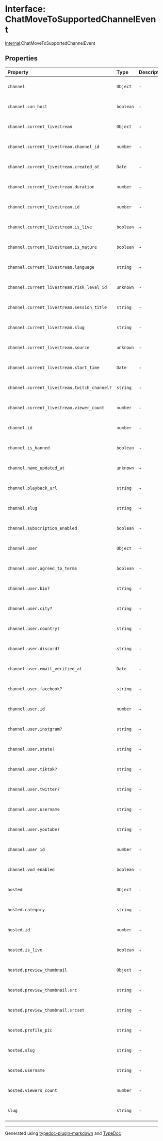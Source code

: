 # Interface: ChatMoveToSupportedChannelEvent

[Internal](../index.md).ChatMoveToSupportedChannelEvent

## Properties

| Property | Type | Description | Source |
| :------ | :------ | :------ | :------ |
| `channel` | `Object` | - | [ws/channel/dto/chat-move-to-supported-channel.event.ts:2](https://github.com/zSoulweaver/kient/blob/cb3a38e/src/ws/channel/dto/chat-move-to-supported-channel.event.ts#L2) |
| `channel.can_host` | `boolean` | - | [ws/channel/dto/chat-move-to-supported-channel.event.ts:11](https://github.com/zSoulweaver/kient/blob/cb3a38e/src/ws/channel/dto/chat-move-to-supported-channel.event.ts#L11) |
| `channel.current_livestream` | `Object` | - | [ws/channel/dto/chat-move-to-supported-channel.event.ts:12](https://github.com/zSoulweaver/kient/blob/cb3a38e/src/ws/channel/dto/chat-move-to-supported-channel.event.ts#L12) |
| `channel.current_livestream.channel_id` | `number` | - | [ws/channel/dto/chat-move-to-supported-channel.event.ts:15](https://github.com/zSoulweaver/kient/blob/cb3a38e/src/ws/channel/dto/chat-move-to-supported-channel.event.ts#L15) |
| `channel.current_livestream.created_at` | `Date` | - | [ws/channel/dto/chat-move-to-supported-channel.event.ts:16](https://github.com/zSoulweaver/kient/blob/cb3a38e/src/ws/channel/dto/chat-move-to-supported-channel.event.ts#L16) |
| `channel.current_livestream.duration` | `number` | - | [ws/channel/dto/chat-move-to-supported-channel.event.ts:23](https://github.com/zSoulweaver/kient/blob/cb3a38e/src/ws/channel/dto/chat-move-to-supported-channel.event.ts#L23) |
| `channel.current_livestream.id` | `number` | - | [ws/channel/dto/chat-move-to-supported-channel.event.ts:13](https://github.com/zSoulweaver/kient/blob/cb3a38e/src/ws/channel/dto/chat-move-to-supported-channel.event.ts#L13) |
| `channel.current_livestream.is_live` | `boolean` | - | [ws/channel/dto/chat-move-to-supported-channel.event.ts:18](https://github.com/zSoulweaver/kient/blob/cb3a38e/src/ws/channel/dto/chat-move-to-supported-channel.event.ts#L18) |
| `channel.current_livestream.is_mature` | `boolean` | - | [ws/channel/dto/chat-move-to-supported-channel.event.ts:25](https://github.com/zSoulweaver/kient/blob/cb3a38e/src/ws/channel/dto/chat-move-to-supported-channel.event.ts#L25) |
| `channel.current_livestream.language` | `string` | - | [ws/channel/dto/chat-move-to-supported-channel.event.ts:24](https://github.com/zSoulweaver/kient/blob/cb3a38e/src/ws/channel/dto/chat-move-to-supported-channel.event.ts#L24) |
| `channel.current_livestream.risk_level_id` | `unknown` | - | [ws/channel/dto/chat-move-to-supported-channel.event.ts:19](https://github.com/zSoulweaver/kient/blob/cb3a38e/src/ws/channel/dto/chat-move-to-supported-channel.event.ts#L19) |
| `channel.current_livestream.session_title` | `string` | - | [ws/channel/dto/chat-move-to-supported-channel.event.ts:17](https://github.com/zSoulweaver/kient/blob/cb3a38e/src/ws/channel/dto/chat-move-to-supported-channel.event.ts#L17) |
| `channel.current_livestream.slug` | `string` | - | [ws/channel/dto/chat-move-to-supported-channel.event.ts:14](https://github.com/zSoulweaver/kient/blob/cb3a38e/src/ws/channel/dto/chat-move-to-supported-channel.event.ts#L14) |
| `channel.current_livestream.source` | `unknown` | - | [ws/channel/dto/chat-move-to-supported-channel.event.ts:21](https://github.com/zSoulweaver/kient/blob/cb3a38e/src/ws/channel/dto/chat-move-to-supported-channel.event.ts#L21) |
| `channel.current_livestream.start_time` | `Date` | - | [ws/channel/dto/chat-move-to-supported-channel.event.ts:20](https://github.com/zSoulweaver/kient/blob/cb3a38e/src/ws/channel/dto/chat-move-to-supported-channel.event.ts#L20) |
| `channel.current_livestream.twitch_channel?` | `string` | - | [ws/channel/dto/chat-move-to-supported-channel.event.ts:22](https://github.com/zSoulweaver/kient/blob/cb3a38e/src/ws/channel/dto/chat-move-to-supported-channel.event.ts#L22) |
| `channel.current_livestream.viewer_count` | `number` | - | [ws/channel/dto/chat-move-to-supported-channel.event.ts:26](https://github.com/zSoulweaver/kient/blob/cb3a38e/src/ws/channel/dto/chat-move-to-supported-channel.event.ts#L26) |
| `channel.id` | `number` | - | [ws/channel/dto/chat-move-to-supported-channel.event.ts:3](https://github.com/zSoulweaver/kient/blob/cb3a38e/src/ws/channel/dto/chat-move-to-supported-channel.event.ts#L3) |
| `channel.is_banned` | `boolean` | - | [ws/channel/dto/chat-move-to-supported-channel.event.ts:6](https://github.com/zSoulweaver/kient/blob/cb3a38e/src/ws/channel/dto/chat-move-to-supported-channel.event.ts#L6) |
| `channel.name_updated_at` | `unknown` | - | [ws/channel/dto/chat-move-to-supported-channel.event.ts:8](https://github.com/zSoulweaver/kient/blob/cb3a38e/src/ws/channel/dto/chat-move-to-supported-channel.event.ts#L8) |
| `channel.playback_url` | `string` | - | [ws/channel/dto/chat-move-to-supported-channel.event.ts:7](https://github.com/zSoulweaver/kient/blob/cb3a38e/src/ws/channel/dto/chat-move-to-supported-channel.event.ts#L7) |
| `channel.slug` | `string` | - | [ws/channel/dto/chat-move-to-supported-channel.event.ts:5](https://github.com/zSoulweaver/kient/blob/cb3a38e/src/ws/channel/dto/chat-move-to-supported-channel.event.ts#L5) |
| `channel.subscription_enabled` | `boolean` | - | [ws/channel/dto/chat-move-to-supported-channel.event.ts:10](https://github.com/zSoulweaver/kient/blob/cb3a38e/src/ws/channel/dto/chat-move-to-supported-channel.event.ts#L10) |
| `channel.user` | `Object` | - | [ws/channel/dto/chat-move-to-supported-channel.event.ts:28](https://github.com/zSoulweaver/kient/blob/cb3a38e/src/ws/channel/dto/chat-move-to-supported-channel.event.ts#L28) |
| `channel.user.agreed_to_terms` | `boolean` | - | [ws/channel/dto/chat-move-to-supported-channel.event.ts:31](https://github.com/zSoulweaver/kient/blob/cb3a38e/src/ws/channel/dto/chat-move-to-supported-channel.event.ts#L31) |
| `channel.user.bio?` | `string` | - | [ws/channel/dto/chat-move-to-supported-channel.event.ts:33](https://github.com/zSoulweaver/kient/blob/cb3a38e/src/ws/channel/dto/chat-move-to-supported-channel.event.ts#L33) |
| `channel.user.city?` | `string` | - | [ws/channel/dto/chat-move-to-supported-channel.event.ts:36](https://github.com/zSoulweaver/kient/blob/cb3a38e/src/ws/channel/dto/chat-move-to-supported-channel.event.ts#L36) |
| `channel.user.country?` | `string` | - | [ws/channel/dto/chat-move-to-supported-channel.event.ts:34](https://github.com/zSoulweaver/kient/blob/cb3a38e/src/ws/channel/dto/chat-move-to-supported-channel.event.ts#L34) |
| `channel.user.discord?` | `string` | - | [ws/channel/dto/chat-move-to-supported-channel.event.ts:40](https://github.com/zSoulweaver/kient/blob/cb3a38e/src/ws/channel/dto/chat-move-to-supported-channel.event.ts#L40) |
| `channel.user.email_verified_at` | `Date` | - | [ws/channel/dto/chat-move-to-supported-channel.event.ts:32](https://github.com/zSoulweaver/kient/blob/cb3a38e/src/ws/channel/dto/chat-move-to-supported-channel.event.ts#L32) |
| `channel.user.facebook?` | `string` | - | [ws/channel/dto/chat-move-to-supported-channel.event.ts:42](https://github.com/zSoulweaver/kient/blob/cb3a38e/src/ws/channel/dto/chat-move-to-supported-channel.event.ts#L42) |
| `channel.user.id` | `number` | - | [ws/channel/dto/chat-move-to-supported-channel.event.ts:29](https://github.com/zSoulweaver/kient/blob/cb3a38e/src/ws/channel/dto/chat-move-to-supported-channel.event.ts#L29) |
| `channel.user.instgram?` | `string` | - | [ws/channel/dto/chat-move-to-supported-channel.event.ts:37](https://github.com/zSoulweaver/kient/blob/cb3a38e/src/ws/channel/dto/chat-move-to-supported-channel.event.ts#L37) |
| `channel.user.state?` | `string` | - | [ws/channel/dto/chat-move-to-supported-channel.event.ts:35](https://github.com/zSoulweaver/kient/blob/cb3a38e/src/ws/channel/dto/chat-move-to-supported-channel.event.ts#L35) |
| `channel.user.tiktok?` | `string` | - | [ws/channel/dto/chat-move-to-supported-channel.event.ts:41](https://github.com/zSoulweaver/kient/blob/cb3a38e/src/ws/channel/dto/chat-move-to-supported-channel.event.ts#L41) |
| `channel.user.twitter?` | `string` | - | [ws/channel/dto/chat-move-to-supported-channel.event.ts:38](https://github.com/zSoulweaver/kient/blob/cb3a38e/src/ws/channel/dto/chat-move-to-supported-channel.event.ts#L38) |
| `channel.user.username` | `string` | - | [ws/channel/dto/chat-move-to-supported-channel.event.ts:30](https://github.com/zSoulweaver/kient/blob/cb3a38e/src/ws/channel/dto/chat-move-to-supported-channel.event.ts#L30) |
| `channel.user.youtube?` | `string` | - | [ws/channel/dto/chat-move-to-supported-channel.event.ts:39](https://github.com/zSoulweaver/kient/blob/cb3a38e/src/ws/channel/dto/chat-move-to-supported-channel.event.ts#L39) |
| `channel.user_id` | `number` | - | [ws/channel/dto/chat-move-to-supported-channel.event.ts:4](https://github.com/zSoulweaver/kient/blob/cb3a38e/src/ws/channel/dto/chat-move-to-supported-channel.event.ts#L4) |
| `channel.vod_enabled` | `boolean` | - | [ws/channel/dto/chat-move-to-supported-channel.event.ts:9](https://github.com/zSoulweaver/kient/blob/cb3a38e/src/ws/channel/dto/chat-move-to-supported-channel.event.ts#L9) |
| `hosted` | `Object` | - | [ws/channel/dto/chat-move-to-supported-channel.event.ts:46](https://github.com/zSoulweaver/kient/blob/cb3a38e/src/ws/channel/dto/chat-move-to-supported-channel.event.ts#L46) |
| `hosted.category` | `string` | - | [ws/channel/dto/chat-move-to-supported-channel.event.ts:53](https://github.com/zSoulweaver/kient/blob/cb3a38e/src/ws/channel/dto/chat-move-to-supported-channel.event.ts#L53) |
| `hosted.id` | `number` | - | [ws/channel/dto/chat-move-to-supported-channel.event.ts:47](https://github.com/zSoulweaver/kient/blob/cb3a38e/src/ws/channel/dto/chat-move-to-supported-channel.event.ts#L47) |
| `hosted.is_live` | `boolean` | - | [ws/channel/dto/chat-move-to-supported-channel.event.ts:51](https://github.com/zSoulweaver/kient/blob/cb3a38e/src/ws/channel/dto/chat-move-to-supported-channel.event.ts#L51) |
| `hosted.preview_thumbnail` | `Object` | - | [ws/channel/dto/chat-move-to-supported-channel.event.ts:54](https://github.com/zSoulweaver/kient/blob/cb3a38e/src/ws/channel/dto/chat-move-to-supported-channel.event.ts#L54) |
| `hosted.preview_thumbnail.src` | `string` | - | [ws/channel/dto/chat-move-to-supported-channel.event.ts:56](https://github.com/zSoulweaver/kient/blob/cb3a38e/src/ws/channel/dto/chat-move-to-supported-channel.event.ts#L56) |
| `hosted.preview_thumbnail.srcset` | `string` | - | [ws/channel/dto/chat-move-to-supported-channel.event.ts:55](https://github.com/zSoulweaver/kient/blob/cb3a38e/src/ws/channel/dto/chat-move-to-supported-channel.event.ts#L55) |
| `hosted.profile_pic` | `string` | - | [ws/channel/dto/chat-move-to-supported-channel.event.ts:52](https://github.com/zSoulweaver/kient/blob/cb3a38e/src/ws/channel/dto/chat-move-to-supported-channel.event.ts#L52) |
| `hosted.slug` | `string` | - | [ws/channel/dto/chat-move-to-supported-channel.event.ts:49](https://github.com/zSoulweaver/kient/blob/cb3a38e/src/ws/channel/dto/chat-move-to-supported-channel.event.ts#L49) |
| `hosted.username` | `string` | - | [ws/channel/dto/chat-move-to-supported-channel.event.ts:48](https://github.com/zSoulweaver/kient/blob/cb3a38e/src/ws/channel/dto/chat-move-to-supported-channel.event.ts#L48) |
| `hosted.viewers_count` | `number` | - | [ws/channel/dto/chat-move-to-supported-channel.event.ts:50](https://github.com/zSoulweaver/kient/blob/cb3a38e/src/ws/channel/dto/chat-move-to-supported-channel.event.ts#L50) |
| `slug` | `string` | - | [ws/channel/dto/chat-move-to-supported-channel.event.ts:45](https://github.com/zSoulweaver/kient/blob/cb3a38e/src/ws/channel/dto/chat-move-to-supported-channel.event.ts#L45) |

***

Generated using [typedoc-plugin-markdown](https://www.npmjs.com/package/typedoc-plugin-markdown) and [TypeDoc](https://typedoc.org/)
